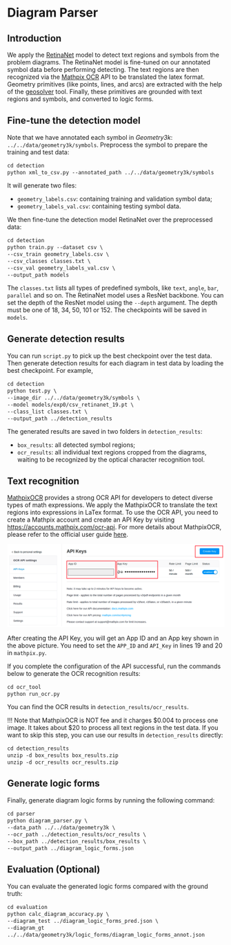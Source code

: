 # Diagram Parser

## Introduction

We apply the [RetinaNet](https://github.com/yhenon/pytorch-retinanet) model to detect text regions and symbols from the problem diagrams. The RetinaNet model is fine-tuned on our annotated symbol data before performing detecting. The text regions are then recognized via the [Mathpix OCR](https://mathpix.com/ocr) API to be translated the latex format. Geometry primitives (like points, lines, and arcs) are extracted with the help of the [geosolver](https://github.com/seominjoon/geosolver) tool. Finally, these primitives are grounded with text regions and symbols, and converted to logic forms.

## Fine-tune the detection model

Note that we have annotated each symbol in *Geometry3k*: `../../data/geometry3k/symbols`. Preprocess the symbol to prepare the training and test data:

```shell
cd detection
python xml_to_csv.py --annotated_path ../../data/geometry3k/symbols
```

It will generate two files:

+   `geometry_labels.csv`: containing training and validation symbol data;
+   `geometry_labels_val.csv`: containing testing symbol data.

We then fine-tune the detection model RetinaNet over the preprocessed data:

```shell
cd detection
python train.py --dataset csv \
--csv_train geometry_labels.csv \
--csv_classes classes.txt \
--csv_val geometry_labels_val.csv \
--output_path models
```

The `classes.txt` lists all types of predefined symbols, like `text`, `angle`, `bar`, `parallel` and so on. The RetinaNet model uses a ResNet backbone. You can set the depth of the ResNet model using the `--depth` argument. The depth must be one of 18, 34, 50, 101 or 152. The checkpoints will be saved in `models`.

## Generate detection results

You can run `script.py` to pick up the best checkpoint over the test data. Then generate detection results for each diagram in test data by loading the best checkpoint. For example, 

```shell
cd detection
python test.py \
--image_dir ../../data/geometry3k/symbols \
--model models/exp0/csv_retinanet_19.pt \
--class_list classes.txt \
--output_path ../detection_results
```

The generated results are saved in two folders in `detection_results`:

+   `box_results`: all detected symbol regions;
+   `ocr_results`: all individual text regions cropped from the diagrams, waiting to be recognized by the optical character recognition tool.

## Text recognition

[MathpixOCR](https://mathpix.com/ocr) provides a strong OCR API for developers to detect diverse types of math expressions. We apply the MathpixOCR to translate the text regions into expressions in LaTex format. To use the OCR API, you need to create a Mathpix account and create an API Key by visiting https://accounts.mathpix.com/ocr-api. For more details about MathpixOCR, please refer to the official user guide [here](https://mathpix.com/docs/ocr/overview).

![image-20210720014503245](ocr_tool/image-20210720014503245.png)

After creating the API Key, you will get an App ID and an App key shown in the above picture. You need to set the `APP_ID` and `API_Key` in lines 19 and 20 in `mathpix.py`. 

If you complete the configuration of the API successful, run the commands below to generate the OCR recognition results:

```shell
cd ocr_tool
python run_ocr.py
```

You can find the OCR results in `detection_results/ocr_results`.

!!! Note that MathpixOCR is NOT fee and it charges \$0.004 to process one image. It takes about $20 to process all text regions in the test data. If you want to skip this step, you can use our results in `detection_results` directly:

```shell
cd detection_results
unzip -d box_results box_results.zip
unzip -d ocr_results ocr_results.zip
```

## Generate logic forms

Finally, generate diagram logic forms by running the following command:

~~~shell
cd parser
python diagram_parser.py \
--data_path ../../data/geometry3k \
--ocr_path ../detection_results/ocr_results \
--box_path ../detection_results/box_results \
--output_path ../diagram_logic_forms.json
~~~

## Evaluation (Optional)

You can evaluate the generated logic forms compared with the ground truth:

~~~shell
cd evaluation
python calc_diagram_accuracy.py \
--diagram_test ../diagram_logic_forms_pred.json \
--diagram_gt ../../data/geometry3k/logic_forms/diagram_logic_forms_annot.json
~~~
